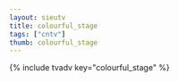 ```yaml
--- 
layout: sieutv
title: colourful_stage
tags: ["cntv"]
thumb: colourful_stage
---
```

{% include tvadv key="colourful_stage" %}
